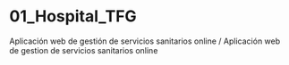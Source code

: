 # 01_Hospital_TFG
Aplicación web de gestión de servicios sanitarios online / Aplicación web de gestion de servicios sanitarios online
